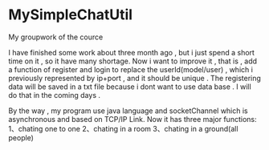 # MySimpleChatUtil
My groupwork of the cource

I have finished some work about three month ago , 
but i just spend a short time on it , so it have many shortage.
Now i want to improve it , that is , add a function of register and login to replace the userId(model/user) ,
which i previously represented by ip+port , and it should be unique . 
The registering data will be saved in a txt file because i dont want to use data base . 
I will do that in the coming days . 

By the way , my program use java language and socketChannel which is asynchronous and based on TCP/IP Link.
Now it has three major functions:
1、chating one to one
2、chating in a room
3、chating in a ground(all people)

